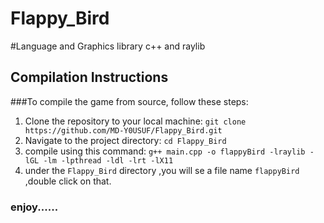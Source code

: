 # Flappy_Bird
#Language and Graphics library
c++ and raylib
## Compilation Instructions

###To compile the game from source, follow these steps:

1. Clone the repository to your local machine:  ```git clone https://github.com/MD-Y0USUF/Flappy_Bird.git```
2. Navigate to the project directory: ```cd Flappy_Bird```
3. compile using this command: ```g++ main.cpp -o flappyBird -lraylib -lGL -lm -lpthread -ldl -lrt -lX11```
4. under the ```Flappy_Bird``` directory ,you will se a file name ```flappyBird``` ,double click on that.
 ### enjoy......

